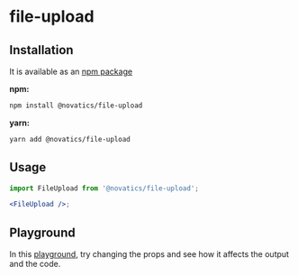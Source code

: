 # file-upload

## Installation

It is available as an [npm package](https://www.npmjs.com/package/novatics)

**npm:**

```sh
npm install @novatics/file-upload
```

**yarn:**

```sh
yarn add @novatics/file-upload
```

## Usage

```jsx
import FileUpload from '@novatics/file-upload';

<FileUpload />;
```

## Playground

In this [playground](https://components.novatics.com.br/?path=/story/file-upload--playground), try changing the props and see how it affects the output and the code.
